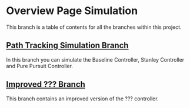 # Overview Page Simulation
This branch is a table of contents for all the branches within this project.

## [Path Tracking Simulation Branch](https://github.com/Sabshine/Path-Tracking-Simulation/tree/path-tracking-simulation)
In this branch you can simulate the Baseline Controller, Stanley Controller and Pure Pursuit Controller.

## [Improved ??? Branch]()
This branch contains an improved version of the ??? controller.
